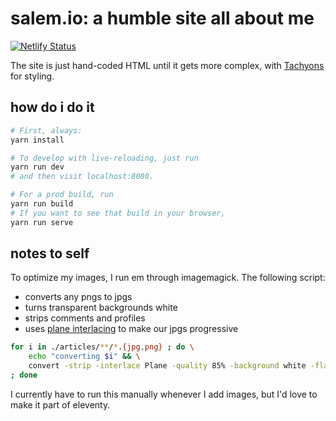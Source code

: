 # salem.io: a humble site all about me

[![Netlify Status](https://api.netlify.com/api/v1/badges/0b31f4ad-51e7-4c3d-adff-b76edf99c9f5/deploy-status)](https://app.netlify.com/sites/salemhilal/deploys)

The site is just hand-coded HTML until it gets more complex, with
[Tachyons][tachyons] for styling.

## how do i do it

```sh
# First, always:
yarn install

# To develop with live-reloading, just run
yarn run dev
# and then visit localhost:8080.

# For a prod build, run
yarn run build
# If you want to see that build in your browser,
yarn run serve
```

## notes to self

To optimize my images, I run em through imagemagick. The following script:
* converts any pngs to jpgs
* turns transparent backgrounds white
* strips comments and profiles 
* uses [plane interlacing][interlace] to make our jpgs progressive

```sh
for i in ./articles/**/*.{jpg,png} ; do \
    echo "converting $i" && \
    convert -strip -interlace Plane -quality 85% -background white -flatten "$i" "${i%.*}.jpg" \
; done
```

I currently have to run this manually whenever I add images, but I'd love to make it part of eleventy.

[tachyons]: http://tachyons.io/
[interlace]: https://imagemagick.org/MagickStudio/Interlace.html
